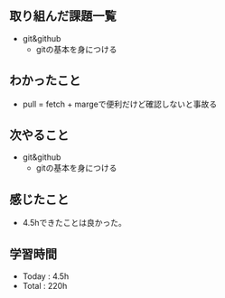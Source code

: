 ## 取り組んだ課題一覧
- git&github
  - gitの基本を身につける 
## わかったこと
- pull = fetch + margeで便利だけど確認しないと事故る
## 次やること
- git&github
  - gitの基本を身につける 
## 感じたこと
- 4.5hできたことは良かった。
## 学習時間
- Today : 4.5h
- Total : 220h
